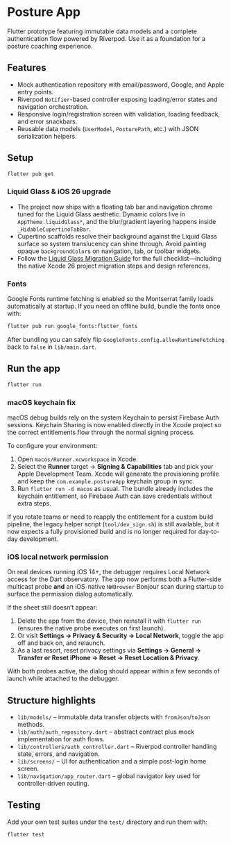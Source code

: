 # Posture App

Flutter prototype featuring immutable data models and a complete authentication flow powered by Riverpod. Use it as a foundation for a posture coaching experience.

## Features

- Mock authentication repository with email/password, Google, and Apple entry points.
- Riverpod `Notifier`-based controller exposing loading/error states and navigation orchestration.
- Responsive login/registration screen with validation, loading feedback, and error snackbars.
- Reusable data models (`UserModel`, `PosturePath`, etc.) with JSON serialization helpers.

## Setup

```bash
flutter pub get
```

### Liquid Glass & iOS 26 upgrade

- The project now ships with a floating tab bar and navigation chrome tuned for the Liquid Glass aesthetic. Dynamic colors live in `AppTheme.liquidGlass*`, and the blur/gradient layering happens inside `_HidableCupertinoTabBar`.
- Cupertino scaffolds resolve their background against the Liquid Glass surface so system translucency can shine through. Avoid painting opaque `backgroundColor`s on navigation, tab, or toolbar widgets.
- Follow the [Liquid Glass Migration Guide](docs/liquid_glass_migration.md) for the full checklist—including the native Xcode 26 project migration steps and design references.

### Fonts

Google Fonts runtime fetching is enabled so the Montserrat family loads automatically at startup. If you need an offline build, bundle the fonts once with:

```bash
flutter pub run google_fonts:flutter_fonts
```

After bundling you can safely flip `GoogleFonts.config.allowRuntimeFetching` back to `false` in `lib/main.dart`.

## Run the app

```bash
flutter run
```

### macOS keychain fix

macOS debug builds rely on the system Keychain to persist Firebase Auth sessions. Keychain Sharing is now enabled directly in the Xcode project so the correct entitlements flow through the normal signing process.

To configure your environment:

1. Open `macos/Runner.xcworkspace` in Xcode.
2. Select the **Runner** target → **Signing & Capabilities** tab and pick your Apple Development Team. Xcode will generate the provisioning profile and keep the `com.example.postureApp` keychain group in sync.
3. Run `flutter run -d macos` as usual. The bundle already includes the keychain entitlement, so Firebase Auth can save credentials without extra steps.

If you rotate teams or need to reapply the entitlement for a custom build pipeline, the legacy helper script (`tool/dev_sign.sh`) is still available, but it now expects a fully provisioned build and is no longer required for day-to-day development.

### iOS local network permission

On real devices running iOS 14+, the debugger requires Local Network access for the Dart observatory. The app now performs both a Flutter-side multicast probe **and** an iOS-native `NWBrowser` Bonjour scan during startup to surface the permission dialog automatically.

If the sheet still doesn’t appear:

1. Delete the app from the device, then reinstall it with `flutter run` (ensures the native probe executes on first launch).
2. Or visit **Settings → Privacy & Security → Local Network**, toggle the app off and back on, and relaunch.
3. As a last resort, reset privacy settings via **Settings → General → Transfer or Reset iPhone → Reset → Reset Location & Privacy**.

With both probes active, the dialog should appear within a few seconds of launch while attached to the debugger.

## Structure highlights

- `lib/models/` – immutable data transfer objects with `fromJson`/`toJson` methods.
- `lib/auth/auth_repository.dart` – abstract contract plus mock implementation for auth flows.
- `lib/controllers/auth_controller.dart` – Riverpod controller handling state, errors, and navigation.
- `lib/screens/` – UI for authentication and a simple post-login home screen.
- `lib/navigation/app_router.dart` – global navigator key used for controller-driven routing.

## Testing

Add your own test suites under the `test/` directory and run them with:

```bash
flutter test
```
